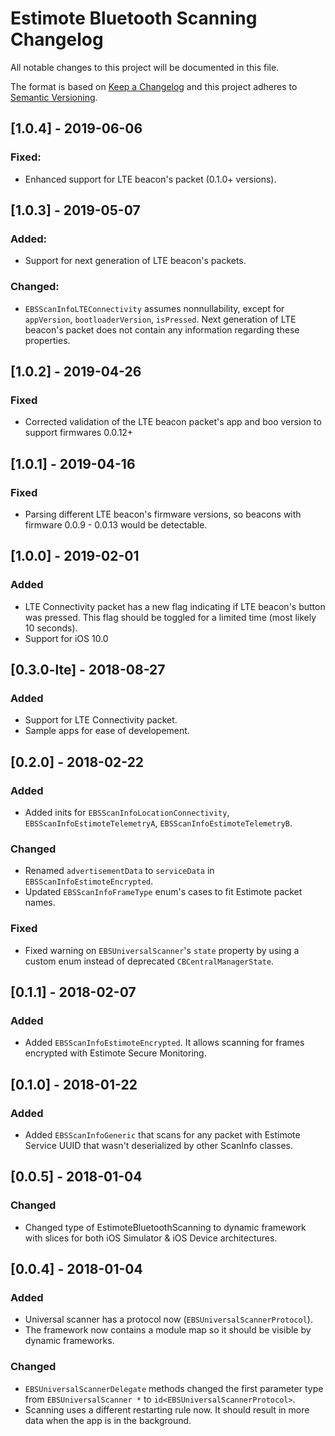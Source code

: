 # Estimote Bluetooth Scanning Changelog

All notable changes to this project will be documented in this file.

The format is based on [Keep a Changelog](http://keepachangelog.com/en/1.0.0/)
and this project adheres to [Semantic Versioning](http://semver.org/spec/v2.0.0.html).

## [1.0.4] - 2019-06-06

### Fixed:
- Enhanced support for LTE beacon's packet (0.1.0+ versions).

## [1.0.3] - 2019-05-07

### Added:
- Support for next generation of LTE beacon's packets.

### Changed:
- `EBSScanInfoLTEConnectivity` assumes nonnullability, except for  `appVersion`, `bootloaderVersion`, `isPressed`. Next generation of LTE beacon's packet does not contain any information regarding these properties.

## [1.0.2] - 2019-04-26

### Fixed

- Corrected validation of the LTE beacon packet's app and boo version to support firmwares 0.0.12+

## [1.0.1] - 2019-04-16

### Fixed

- Parsing different LTE beacon's firmware versions, so beacons with firmware 0.0.9 - 0.0.13 would be detectable.

## [1.0.0] - 2019-02-01

### Added

- LTE Connectivity packet has a new flag indicating if LTE beacon's button was pressed. This flag should be toggled for a limited time (most likely 10 seconds).
- Support for iOS 10.0

## [0.3.0-lte] - 2018-08-27

### Added

- Support for LTE Connectivity packet.
- Sample apps for ease of developement.

## [0.2.0] - 2018-02-22

### Added

- Added inits for `EBSScanInfoLocationConnectivity`, `EBSScanInfoEstimoteTelemetryA`, `EBSScanInfoEstimoteTelemetryB`.

### Changed

- Renamed `advertisementData` to `serviceData` in `EBSScanInfoEstimoteEncrypted`.
- Updated `EBSScanInfoFrameType` enum's cases to fit Estimote packet names.

### Fixed

- Fixed warning on `EBSUniversalScanner`'s `state` property by using a custom enum instead of deprecated `CBCentralManagerState`.


## [0.1.1] - 2018-02-07

### Added

- Added `EBSScanInfoEstimoteEncrypted`. It allows scanning for frames encrypted with Estimote Secure Monitoring.


## [0.1.0] - 2018-01-22

### Added

- Added `EBSScanInfoGeneric` that scans for any packet with Estimote Service UUID that wasn't deserialized by other ScanInfo classes.


## [0.0.5] - 2018-01-04

### Changed

- Changed type of EstimoteBluetoothScanning to dynamic framework with slices for both iOS Simulator & iOS Device architectures.


## [0.0.4] - 2018-01-04

### Added

- Universal scanner has a protocol now (`EBSUniversalScannerProtocol`).
- The framework now contains a module map so it should be visible by dynamic frameworks.

### Changed

- `EBSUniversalScannerDelegate` methods changed the first parameter type from `EBSUniversalScanner *` to `id<EBSUniversalScannerProtocol>`.
- Scanning uses a different restarting rule now. It should result in more data when the app is in the background.
